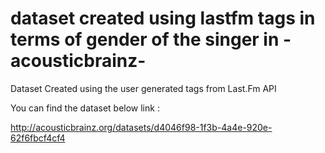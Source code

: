 # dataset created using lastfm tags in terms of gender of the singer in -acousticbrainz-
Dataset Created using the user generated tags from Last.Fm API


You can find the dataset below link :

http://acousticbrainz.org/datasets/d4046f98-1f3b-4a4e-920e-62f6fbcf4cf4

